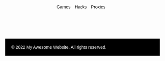 <!DOCTYPE html>
<html>
<head>
  <title>My Awesome Website</title>
  <style>
    body {
      background-color: darkteal;
      font-family: Arial, sans-serif;
      color: white;
    }
    
    header {
      background-color: lightteal;
      padding: 20px;
    }
    
    nav ul {
      list-style-type: none;
      margin: 0;
      padding: 0;
    }
    
    nav ul li {
      display: inline;
      margin-right: 10px;
    }
    
    nav ul li a {
      color: black;
      text-decoration: none;
    }
    
    main {
      padding: 20px;
    }
    
    footer {
      background-color: black;
      padding: 20px;
    }
  </style>
</head>
<body>
  <header>
    <nav>
      <ul>
        <li><a href="games.html">Games</a></li>
        <li><a href="hacks.html">Hacks</a></li>
        <li><a href="proxies.html">Proxies</a></li>
      </ul>
    </nav>
  </header>
  
  <main>
    <!-- Your main content goes here -->
  </main>
  
  <footer>
    &copy; 2022 My Awesome Website. All rights reserved.
  </footer>
</body>
</html>
